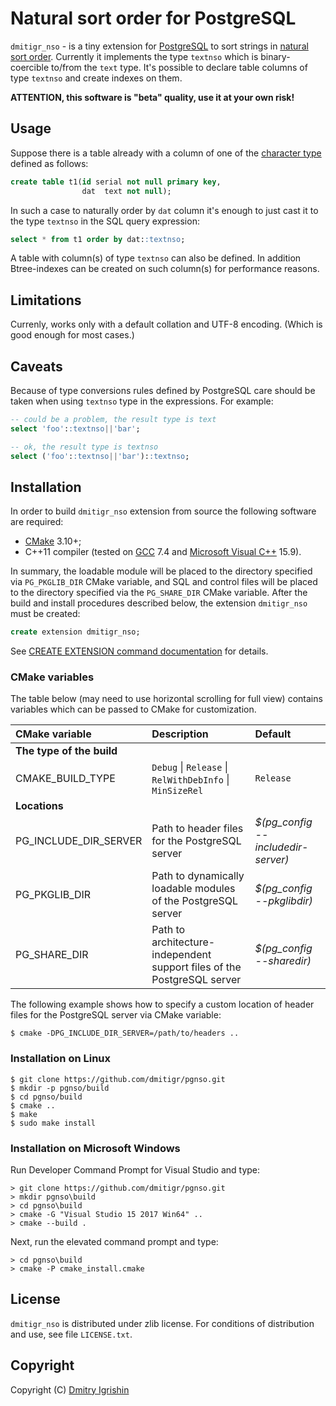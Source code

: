 # Natural sort order for PostgreSQL

`dmitigr_nso` - is a tiny extension for [PostgreSQL] to sort strings in
[natural sort order][natural_sort_order]. Currently it implements the
type `textnso` which is binary-coercible to/from the `text` type. It's
possible to declare table columns of type `textnso` and create indexes
on them.

**ATTENTION, this software is "beta" quality, use it at your own risk!**

## Usage

Suppose there is a table already with a column of one of the
[character type][datatype-character] defined as follows:

```sql
create table t1(id serial not null primary key,
                dat  text not null);
```

In such a case to naturally order by `dat` column it's enough to just cast
it to the type `textnso` in the SQL query expression:

```sql
select * from t1 order by dat::textnso;
```

A table with column(s) of type `textnso` can also be defined. In addition
Btree-indexes can be created on such column(s) for performance reasons.

## Limitations

Currenly, works only with a default collation and UTF-8 encoding. (Which
is good enough for most cases.)

## Caveats

Because of type conversions rules defined by PostgreSQL care should be taken
when using `textnso` type in the expressions. For example:

```sql
-- could be a problem, the result type is text
select 'foo'::textnso||'bar';

-- ok, the result type is textnso
select ('foo'::textnso||'bar')::textnso;
```

## Installation

In order to build `dmitigr_nso` extension from source the following software
are required:

- [CMake] 3.10+;
- C++11 compiler (tested on [GCC] 7.4 and [Microsoft Visual C++][Visual_Studio] 15.9).

In summary, the loadable module will be placed to the directory specified via
`PG_PKGLIB_DIR` CMake variable, and SQL and control files will be placed to the
directory specified via the `PG_SHARE_DIR` CMake variable. After the build and
install procedures described below, the extension `dmitigr_nso` must be created:

```sql
create extension dmitigr_nso;
```

See [CREATE EXTENSION command documentation][sql-createextension] for details.

### CMake variables

The table below (may need to use horizontal scrolling for full view) contains
variables which can be passed to CMake for customization.

|CMake variable|Description|Default|
|:-------------|:----------|:------|
|**The type of the build**|||
|CMAKE_BUILD_TYPE|`Debug` \| `Release` \| `RelWithDebInfo` \| `MinSizeRel`|`Release`|
|**Locations**|||
|PG_INCLUDE_DIR_SERVER|Path to header files for the PostgreSQL server|*$(pg_config --includedir-server)*|
|PG_PKGLIB_DIR|Path to dynamically loadable modules of the PostgreSQL server|*$(pg_config --pkglibdir)*|
|PG_SHARE_DIR|Path to architecture-independent support files of the PostgreSQL server|*$(pg_config --sharedir)*|

The following example shows how to specify a custom location of header files
for the PostgreSQL server via CMake variable:

    $ cmake -DPG_INCLUDE_DIR_SERVER=/path/to/headers ..

### Installation on Linux

    $ git clone https://github.com/dmitigr/pgnso.git
    $ mkdir -p pgnso/build
    $ cd pgnso/build
    $ cmake ..
    $ make
    $ sudo make install

### Installation on Microsoft Windows

Run Developer Command Prompt for Visual Studio and type:

    > git clone https://github.com/dmitigr/pgnso.git
    > mkdir pgnso\build
    > cd pgnso\build
    > cmake -G "Visual Studio 15 2017 Win64" ..
    > cmake --build .

Next, run the elevated command prompt and type:

    > cd pgnso\build
    > cmake -P cmake_install.cmake

## License

`dmitigr_nso` is distributed under zlib license. For conditions of distribution
and use, see file `LICENSE.txt`.

## Copyright

Copyright (C) [Dmitry Igrishin][dmitigr_mail]

[dmitigr_mail]: mailto:dmitigr@gmail.com

[datatype-character]: https://www.postgresql.org/docs/current/datatype-character.html
[sql-createextension]: https://www.postgresql.org/docs/current/sql-createextension.html

[CMake]: https://cmake.org/
[GCC]: https://gcc.gnu.org/
[natural_sort_order]: https://en.wikipedia.org/wiki/Natural_sort_order
[PostgreSQL]: https://www.postgresql.org/
[Visual_Studio]: https://www.visualstudio.com/
